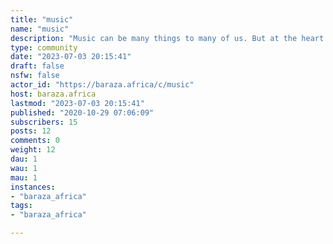 ```yaml
---
title: "music" 
name: "music"
description: "Music can be many things to many of us. But at the heart of it all, music connects us at much deeper levels. Sound tracks to revolutions, spirituals, folk, jams ... share and discuss them all. "
type: community
date: "2023-07-03 20:15:41"
draft: false
nsfw: false
actor_id: "https://baraza.africa/c/music"
host: baraza.africa
lastmod: "2023-07-03 20:15:41"
published: "2020-10-29 07:06:09"
subscribers: 15
posts: 12
comments: 0
weight: 12
dau: 1
wau: 1
mau: 1
instances:
- "baraza_africa"
tags: 
- "baraza_africa"

---
```

